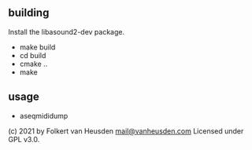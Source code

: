 building
--------
Install the libasound2-dev package.

* make build
* cd build
* cmake ..
* make


usage
-----
* aseqmididump


(c) 2021 by Folkert van Heusden <mail@vanheusden.com>
Licensed under GPL v3.0.
